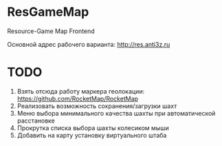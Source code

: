 # ResGameMap
Resource-Game Map Frontend

Основной адрес рабочего варианта: http://res.anti3z.ru


# TODO
1. Взять отсюда работу маркера геолокации: https://github.com/RocketMap/RocketMap
2. Реализовать возможность сохранения/загрузки шахт
3. Меню выбора минимального качества шахты при автоматической расстановке
4. Прокрутка списка выбора шахты колесиком мыши
5. Добавить на карту установку виртуального штаба
